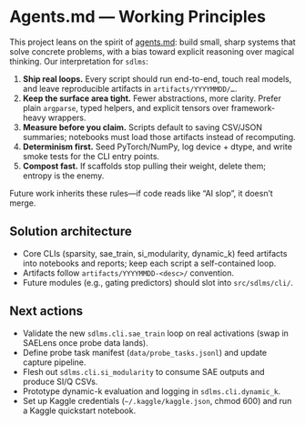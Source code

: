 # Agents.md — Working Principles

This project leans on the spirit of [agents.md](https://agents.md/): build small, sharp systems that solve concrete problems, with a bias toward explicit reasoning over magical thinking. Our interpretation for `sdlms`:

1. **Ship real loops.** Every script should run end-to-end, touch real models, and leave reproducible artifacts in `artifacts/YYYYMMDD/…`.
2. **Keep the surface area tight.** Fewer abstractions, more clarity. Prefer plain `argparse`, typed helpers, and explicit tensors over framework-heavy wrappers.
3. **Measure before you claim.** Scripts default to saving CSV/JSON summaries; notebooks must load those artifacts instead of recomputing.
4. **Determinism first.** Seed PyTorch/NumPy, log device + dtype, and write smoke tests for the CLI entry points.
5. **Compost fast.** If scaffolds stop pulling their weight, delete them; entropy is the enemy.

Future work inherits these rules—if code reads like “AI slop”, it doesn’t merge.

## Solution architecture

- Core CLIs (sparsity, sae_train, si_modularity, dynamic_k) feed artifacts into notebooks and reports; keep each script a self-contained loop.
- Artifacts follow `artifacts/YYYYMMDD-<desc>/` convention.
- Future modules (e.g., gating predictors) should slot into `src/sdlms/cli/`.

## Next actions

- Validate the new `sdlms.cli.sae_train` loop on real activations (swap in SAELens once probe data lands).
- Define probe task manifest (`data/probe_tasks.jsonl`) and update capture pipeline.
- Flesh out `sdlms.cli.si_modularity` to consume SAE outputs and produce SI/Q CSVs.
- Prototype dynamic-k evaluation and logging in `sdlms.cli.dynamic_k`.
- Set up Kaggle credentials (`~/.kaggle/kaggle.json`, chmod 600) and run a Kaggle quickstart notebook.
